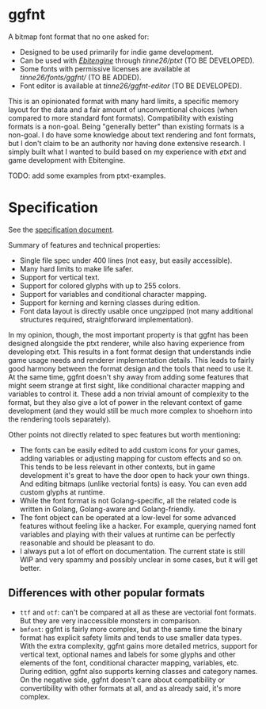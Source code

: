 # ggfnt

A bitmap font format that no one asked for:
- Designed to be used primarily for indie game development.
- Can be used with [*Ebitengine*](github.com/hajimehoshi/ebiten) through *tinne26/ptxt* (TO BE DEVELOPED).
- Some fonts with permissive licenses are available at *tinne26/fonts/ggfnt/* (TO BE ADDED).
- Font editor is available at *tinne26/ggfnt-editor* (TO BE DEVELOPED).

This is an opinionated format with many hard limits, a specific memory layout for the data and a fair amount of unconventional choices (when compared to more standard font formats). Compatibility with existing formats is a non-goal. Being "generally better" than existing formats is a non-goal. I do have some knowledge about text rendering and font formats, but I don't claim to be an authority nor having done extensive research. I simply built what I wanted to build based on my experience with *etxt* and game development with Ebitengine.

TODO: add some examples from ptxt-examples.

# Specification

See the [specification document](https://github.com/tinne26/ggfnt/blob/main/specification.md).

Summary of features and technical properties:
- Single file spec under 400 lines (not easy, but easily accessible).
- Many hard limits to make life safer.
- Support for vertical text.
- Support for colored glyphs with up to 255 colors.
- Support for variables and conditional character mapping.
- Support for kerning and kerning classes during edition.
- Font data layout is directly usable once ungzipped (not many additional structures required, straightforward implementation).

In my opinion, though, the most important property is that ggfnt has been designed alongside the ptxt renderer, while also having experience from developing etxt. This results in a font format design that understands indie game usage needs and renderer implementation details. This leads to fairly good harmony between the format design and the tools that need to use it. At the same time, ggfnt doesn't shy away from adding some features that might seem strange at first sight, like conditional character mapping and variables to control it. These add a non trivial amount of complexity to the format, but they also give a lot of power in the relevant context of game development (and they would still be much more complex to shoehorn into the rendering tools separately).

Other points not directly related to spec features but worth mentioning:
- The fonts can be easily edited to add custom icons for your games, adding variables or adjusting mapping for custom effects and so on. This tends to be less relevant in other contexts, but in game development it's great to have the door open to hack your own things. And editing bitmaps (unlike vectorial fonts) is easy. You can even add custom glyphs at runtime.
- While the font format is not Golang-specific, all the related code is written in Golang, Golang-aware and Golang-friendly.
- The font object can be operated at a low-level for some advanced features without feeling like a hacker. For example, querying named font variables and playing with their values at runtime can be perfectly reasonable and should be pleasant to do.
- I always put a lot of effort on documentation. The current state is still WIP and very spammy and possibly unclear in some cases, but it will get better.

## Differences with other popular formats

- `ttf` and `otf`: can't be compared at all as these are vectorial font formats. But they are very inaccessible monsters in comparison.
- `bmfont`: ggfnt is fairly more complex, but at the same time the binary format has explicit safety limits and tends to use smaller data types. With the extra complexity, ggfnt gains more detailed metrics, support for vertical text, optional names and labels for some glyphs and other elements of the font, conditional character mapping, variables, etc. During edition, ggfnt also supports kerning classes and category names. On the negative side, ggfnt doesn't care about compatibility or convertibility with other formats at all, and as already said, it's more complex.
